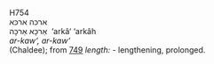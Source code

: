 <body>
  <p>H754<br>  ארכּה    ארכּא  <br> אַרכָּא  אַרכָּה  ‎  ‘arkâ‘  ‘arkâh  <br><i>ar-kaw‘,</i> <i>ar-kaw‘ </i><br>(Chaldee); from <a href="h0749.htm">749</a>  <i>length: - </i>lengthening, prolonged.<br></p>
 </body>
